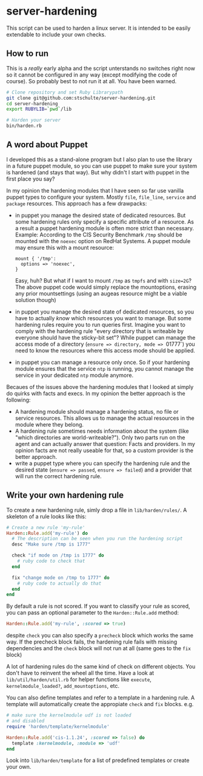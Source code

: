 # server-hardening

This script can be used to harden a linux server. It is intended
to be easily extendable to include your own checks.

## How to run
This is a *really* early alpha and the script unterstands no switches right
now so it cannot be configured in any way (except modifying the code of
course). So probably best to not run it at all. You have been warned.

````bash
# Clone repository and set Ruby Librarypath
git clone git@github.com:stschulte/server-hardening.git
cd server-hardening
export RUBYLIB=`pwd`/lib

# Harden your server
bin/harden.rb
````

## A word about Puppet

I developed this as a stand-alone program but I also plan to use the library
in a future puppet module, so you can use puppet to make sure your system is
hardened (and stays that way). But why didn't I start with puppet in the first
place you say?

In my opinion the hardening modules that I have seen so far use vanilla puppet
types to configure your system. Mostly `file`, `file_line`, `service` and
`package` resources. This approach has a few drawpacks:
* in puppet you manage the desired state of dedicated resources. But some
  hardening rules only specify a specific attribute of a resource. As a result
  a puppet hardening module is often more strict than necessary. Example:
  According to the CIS Security Benchmark `/tmp` should be mounted with the
  `noexec` option on RedHat Systems. A puppet module may ensure this with a
  mount resource:

  ````puppet
  mount { '/tmp':
    options => 'noexec',
  }
  ````

  Easy, huh? But what if I want to mount `/tmp` as `tmpfs` and with `size=2G`?
  The above puppet code would simply replace the mountoptions, erasing any
  prior mountsettings (using an augeas resource might be a viable solution
  though)
* in puppet you manage the desired state of dedicated resources, so you have
  to actually *know* which resources you want to manage. But some hardening
  rules require you to run queries first. Imagine you want to comply with the
  hardening rule "every directory that is writeable by everyone should have the
  sticky-bit set"? While puppet can manage the access mode of a directory
  (`ensure => directory, mode => `01777`) you need to know the resources where
  this access mode should be applied.
* in puppet you can manage a resource only once. So if your hardening module
  ensures that the service `ntp` is running, you cannot manage the service in
  your dedicated `ntp` module anymore.

Becaues of the issues above the hardening modules that I looked at simply do
quirks with facts and execs. In my opinion the better approach is the
following:

* A hardening module should manage a hardening status, no file or service
  resources. This allows us to manage the actual resources in the module where
  they belong.
* A hardening rule sometimes needs information about the system (like "which
  directories are world-writeable?"). Only two parts run on the agent and can
  actually answer that question: Facts and providers. In my opinion facts are
  not really useable for that, so a custom provider is the better approach.
* write a puppet type where you can specify the hardening rule and the desired
  state (`ensure => passed`, `ensure => failed`) and a provider that will run
  the correct hardening rule.

## Write your own hardening rule

To create a new hardening rule, simly drop a file in `lib/harden/rules/`. A
skeleton of a rule looks like this:

````ruby
# Create a new rule 'my-rule'
Harden::Rule.add('my-rule') do
  # The description can be seen when you run the hardening script
  desc "Make sure /tmp is 1777"

  check "if mode on /tmp is 1777" do
    # ruby code to check that
  end

  fix "change mode on /tmp to 1777" do
    # ruby code to actually do that
  end
end
````

By default a rule is not scored. If you want to classify your rule as scored,
you can pass an optional parameter to the `Harden::Rule.add` method:

````ruby
Harden::Rule.add('my-rule', :scored => true)
````

despite `check` you can also specify a `precheck` block which works the same
way. If the precheck block fails, the hardening rule fails with missing
dependencies and the `check` block will not run at all (same goes to the `fix`
block)

A lot of hardening rules do the same kind of check on different objects. You
don't have to reinvent the wheel all the time. Have a look at
`lib/util/harden/util.rb` for helper functions like `execute`,
`kernelmodule_loaded?`, `add_mountoptions`, etc.

You can also define templates and refer to a template in a hardening rule. A
template will automatically create the appropiate `check` and `fix` blocks.
e.g.

````ruby
# make sure the kernelmodule udf is not loaded
# and disabled
require 'harden/template/kernelmodule'

Harden::Rule.add('cis-1.1.24', :scored => false) do
  template :kernelmodule, :module => 'udf'
end
````

Look into `lib/harden/template` for a list of predefined templates or create
your own.
